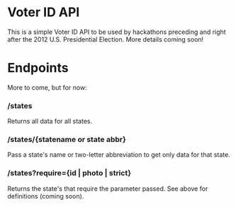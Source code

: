 Voter ID API
============

This is a simple Voter ID API to be used by hackathons preceding and right after the 2012 U.S. Presidential Election.  More details coming soon!

Endpoints
=========

More to come, but for now:

### /states

Returns all data for all states.

### /states/{statename or state abbr}

Pass a state's name or two-letter abbreviation to get only data for that state.

### /states?require={id | photo | strict}

Returns the state's that require the parameter passed.  See above for definitions (coming soon).
